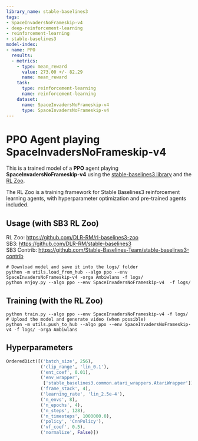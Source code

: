 ```yaml
---
library_name: stable-baselines3
tags:
- SpaceInvadersNoFrameskip-v4
- deep-reinforcement-learning
- reinforcement-learning
- stable-baselines3
model-index:
- name: PPO
  results:
  - metrics:
    - type: mean_reward
      value: 273.00 +/- 82.29
      name: mean_reward
    task:
      type: reinforcement-learning
      name: reinforcement-learning
    dataset:
      name: SpaceInvadersNoFrameskip-v4
      type: SpaceInvadersNoFrameskip-v4
---
```


# **PPO** Agent playing **SpaceInvadersNoFrameskip-v4**
This is a trained model of a **PPO** agent playing **SpaceInvadersNoFrameskip-v4**
using the [stable-baselines3 library](https://github.com/DLR-RM/stable-baselines3)
and the [RL Zoo](https://github.com/DLR-RM/rl-baselines3-zoo).

The RL Zoo is a training framework for Stable Baselines3
reinforcement learning agents,
with hyperparameter optimization and pre-trained agents included.

## Usage (with SB3 RL Zoo)

RL Zoo: https://github.com/DLR-RM/rl-baselines3-zoo<br/>
SB3: https://github.com/DLR-RM/stable-baselines3<br/>
SB3 Contrib: https://github.com/Stable-Baselines-Team/stable-baselines3-contrib

```
# Download model and save it into the logs/ folder
python -m utils.load_from_hub --algo ppo --env SpaceInvadersNoFrameskip-v4 -orga Ambiwlans -f logs/
python enjoy.py --algo ppo --env SpaceInvadersNoFrameskip-v4  -f logs/
```

## Training (with the RL Zoo)
```
python train.py --algo ppo --env SpaceInvadersNoFrameskip-v4 -f logs/
# Upload the model and generate video (when possible)
python -m utils.push_to_hub --algo ppo --env SpaceInvadersNoFrameskip-v4 -f logs/ -orga Ambiwlans
```

## Hyperparameters
```python
OrderedDict([('batch_size', 256),
             ('clip_range', 'lin_0.1'),
             ('ent_coef', 0.01),
             ('env_wrapper',
              ['stable_baselines3.common.atari_wrappers.AtariWrapper']),
             ('frame_stack', 4),
             ('learning_rate', 'lin_2.5e-4'),
             ('n_envs', 8),
             ('n_epochs', 4),
             ('n_steps', 128),
             ('n_timesteps', 1000000.0),
             ('policy', 'CnnPolicy'),
             ('vf_coef', 0.5),
             ('normalize', False)])
```
